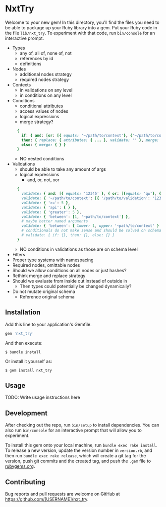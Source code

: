# NxtTry

Welcome to your new gem! In this directory, you'll find the files you need to be able to package up your Ruby library into a gem. Put your Ruby code in the file `lib/nxt_try`. To experiment with that code, run `bin/console` for an interactive prompt.

- Types
  - any of, all of, none of, not
  - references by id
  - definitions
- Nodes
  - additional nodes strategy
  - required nodes strategy
- Contexts
  - in validations on any level 
  - in conditions on any level
- Conditions
  - conditional attributes
  - access values of nodes
  - logical expressions
  - merge strategy? 
  ```ruby
    {
      if: { and: [or: [{ equals: '~/path/to/context'}, {'~/path/to/context': 'other'}]] }, 
      then: { replace: { attributes: { ... }, validate: '' }, merge: { ... }  }, 
      else: { merge: { } } 
    }
  ```
  - NO nested conditions
- Validations
  - should be able to take any amount of args
  - logical expressions
    - and, or, not, xor
  ```ruby
    {
      validate: { and: [{ equals: '12345' }, { or: [{equals: 'qw'}, {not: 'ads'}]}],
      validate: { '~/path/to/context': [{ '/path/to/validation': '12345' }, { size: 5}]},
      validate: { '>=': 5 },
      validate: { 'api': { } },
      validate: { 'greater': 5 },
      validate: { 'between': [1, '~path/to/context'] },
      # maybe better named arguments
      validate: { 'between': { lower: 1, upper: '~path/to/context' } }
      # conditionals do not make sense and should be solved on schema level
      # validate: { if: {}, then: {}, else: {} }
    }
  ```
  - NO conditions in validations as those are on schema level
- Filters
- Proper type systems with namespacing
- Required nodes, omittable nodes 
- Should we allow conditions on all nodes or just hashes?
- Rethink merge and replace strategy
- Should we evaluate from inside out instead of outside in 
  - Then types could potentially be changed dynamically?
- Do not mutate original schema
  - Reference original schema 

## Installation

Add this line to your application's Gemfile:

```ruby
gem 'nxt_try'
```

And then execute:

    $ bundle install

Or install it yourself as:

    $ gem install nxt_try

## Usage

TODO: Write usage instructions here

## Development

After checking out the repo, run `bin/setup` to install dependencies. You can also run `bin/console` for an interactive prompt that will allow you to experiment.

To install this gem onto your local machine, run `bundle exec rake install`. To release a new version, update the version number in `version.rb`, and then run `bundle exec rake release`, which will create a git tag for the version, push git commits and the created tag, and push the `.gem` file to [rubygems.org](https://rubygems.org).

## Contributing

Bug reports and pull requests are welcome on GitHub at https://github.com/[USERNAME]/nxt_try.
